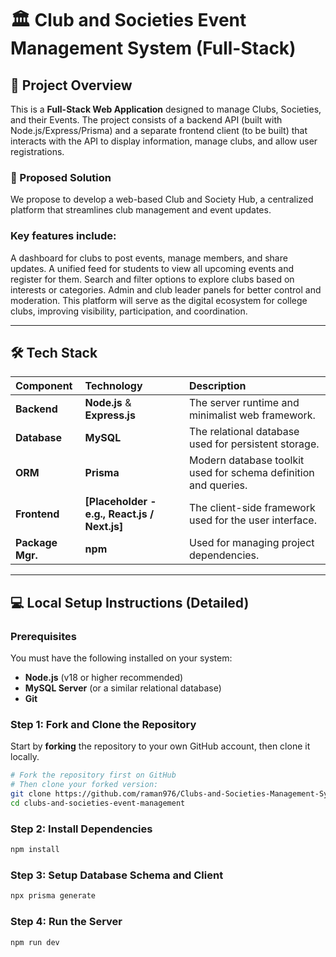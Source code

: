 # 🏛️ Club and Societies Event Management System (Full-Stack)

## 🌟 Project Overview


This is a **Full-Stack Web Application** designed to manage Clubs, Societies, and their Events. The project consists of a backend API (built with Node.js/Express/Prisma) and a separate frontend client (to be built) that interacts with the API to display information, manage clubs, and allow user registrations.

### 🎯 Proposed Solution
We propose to develop a web-based Club and Society Hub, a centralized platform that streamlines club management and event updates.

### Key features include:
A dashboard for clubs to post events, manage members, and share updates.
A unified feed for students to view all upcoming events and register for them.
Search and filter options to explore clubs based on interests or categories.
Admin and club leader panels for better control and moderation.
This platform will serve as the digital ecosystem for college clubs, improving visibility, participation, and coordination.



---

## 🛠️ Tech Stack

| Component | Technology | Description |
| :--- | :--- | :--- |
| **Backend** | **Node.js** & **Express.js** | The server runtime and minimalist web framework. |
| **Database** | **MySQL** | The relational database used for persistent storage. |
| **ORM** | **Prisma** | Modern database toolkit used for schema definition and queries. |
| **Frontend** | **[Placeholder - e.g., React.js / Next.js]** | The client-side framework used for the user interface. |
| **Package Mgr.** | **npm** | Used for managing project dependencies. |

---

## 💻 Local Setup Instructions (Detailed)

### Prerequisites

You must have the following installed on your system:

* **Node.js** (v18 or higher recommended)
* **MySQL Server** (or a similar relational database)
* **Git**

### Step 1: Fork and Clone the Repository

Start by **forking** the repository to your own GitHub account, then clone it locally.

```bash
# Fork the repository first on GitHub
# Then clone your forked version:
git clone https://github.com/raman976/Clubs-and-Societies-Management-System.git
cd clubs-and-societies-event-management
```

### Step 2: Install Dependencies

```bash
npm install
```

### Step 3: Setup Database Schema and Client

```bash
npx prisma generate
```

### Step 4: Run the Server

```bash
npm run dev
```